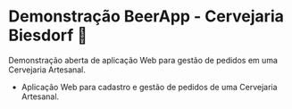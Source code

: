 # Demonstração BeerApp - Cervejaria Biesdorf 🍺 

Demonstração aberta de aplicação Web para gestão de pedidos em uma Cervejaria Artesanal.

- Aplicação Web para cadastro e gestão de pedidos de uma Cervejaria Artesanal.

